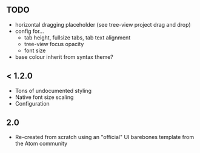 ## TODO
* horizontal dragging placeholder (see tree-view project drag and drop)
* config for...
  - tab height, fullsize tabs, tab text alignment
  - tree-view focus opacity
  - font size
* base colour inherit from syntax theme?

## < 1.2.0
* Tons of undocumented styling
* Native font size scaling
* Configuration

## 2.0
* Re-created from scratch using an "official" UI barebones template from the Atom community
